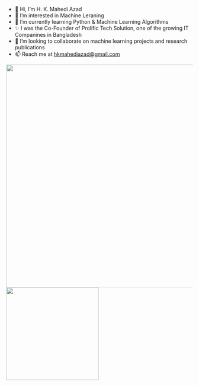 - 👋 Hi, I’m H. K. Mahedi Azad
- 👀 I’m interested in Machine Leraning
- 🌱 I’m currently learning Python & Machine Learning Algorithms
- ✨ I was the Co-Founder of Prolific Tech Solution, one of the growing IT Companines in Bangladesh
- 💞️ I’m looking to collaborate on machine learning projects and research publications
- 📫 Reach me at hkmahediazad@gmail.com

<p float="left">
  <img src="https://github-readme-stats.vercel.app/api?username=hkmahediazad" width="600" />
  <img src="https://github-readme-stats.vercel.app/api/top-langs/?username=hkmahediazad" width="250" /> 
</p>


<!---
hkmahediazad/hkmahediazad is a ✨ special ✨ repository because its `README.md` (this file) appears on your GitHub profile.
You can click the Preview link to take a look at your changes.
--->
